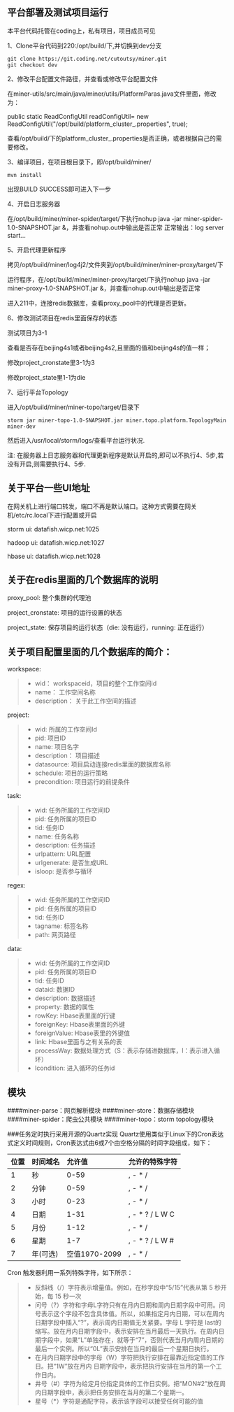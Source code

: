 ## 平台部署及测试项目运行
本平台代码托管在coding上，私有项目，项目成员可见

1、Clone平台代码到220:/opt/build/下,并切换到dev分支
```shell
git clone https://git.coding.net/cutoutsy/miner.git
git checkout dev
```

2、修改平台配置文件路径，并查看或修改平台配置文件

在miner-utils/src/main/java/miner/utils/PlatformParas.java文件里面，修改为：

public static ReadConfigUtil readConfigUtil= new ReadConfigUtil("/opt/build/platform_cluster_.properties", true);

查看/opt/build/下的platform_cluster_.properties是否正确，或者根据自己的需要修改。

3、编译项目，在项目根目录下，即/opt/build/miner/
```shell
mvn install
```
出现BUILD SUCCESS即可进入下一步

4、开启日志服务器

在/opt/build/miner/miner-spider/target/下执行nohup java -jar miner-spider-1.0-SNAPSHOT.jar &，并查看nohup.out中输出是否正常
正常输出：log server start...

5、开启代理更新程序

拷贝/opt/build/miner/log4j2/文件夹到/opt/build/miner/miner-proxy/target/下

运行程序，在/opt/build/miner/miner-proxy/target/下执行nohup java -jar miner-proxy-1.0-SNAPSHOT.jar &，并查看nohup.out中输出是否正常

进入211中，连接redis数据库，查看proxy_pool中的代理是否更新。

6、修改测试项目在redis里面保存的状态

测试项目为3-1

查看是否存在beijing4s1或者beijing4s2,且里面的值和beijing4s的值一样；

修改project_cronstate里3-1为3

修改project_state里1-1为die

7、运行平台Topology

进入/opt/build/miner/miner-topo/target/目录下
```shell
storm jar miner-topo-1.0-SNAPSHOT.jar miner.topo.platform.TopologyMain miner-dev
```
然后进入/usr/local/storm/logs/查看平台运行状况.

注: 在服务器上日志服务器和代理更新程序是默认开启的,即可以不执行4、5步,若没有开启,则需要执行4、5步.

## 关于平台一些UI地址
在网关机上进行端口转发，端口不再是默认端口。这种方式需要在网关机/etc/rc.local下进行配置或开启

storm ui: datafish.wicp.net:1025

hadoop ui: datafish.wicp.net:1027

hbase ui: datafish.wicp.net:1028


## 关于在redis里面的几个数据库的说明
proxy_pool: 整个集群的代理池

project_cronstate: 项目的运行设置的状态

project_state: 保存项目的运行状态（die: 没有运行，running: 正在运行）


## 关于项目配置里面的几个数据库的简介：
workspace:
> * wid： workspaceid，项目的整个工作空间id
> * name： 工作空间名称
> * description： 关于此工作空间的描述

project:
> * wid: 所属的工作空间Id
> * pid: 项目ID
> * name: 项目名字
> * description： 项目描述
> * datasource: 项目启动连接redis里面的数据库名称
> * schedule: 项目的运行策略
> * precondition: 项目运行的前提条件

task:
> * wid: 任务所属的工作空间ID
> * pid: 任务所属的项目ID
> * tid: 任务ID
> * name: 任务名称
> * description: 任务描述
> * urlpattern: URL配置
> * urlgenerate: 是否生成URL
> * isloop: 是否参与循环

regex:
> * wid: 任务所属的工作空间ID
> * pid: 任务所属的项目ID
> * tid: 任务ID
> * tagname: 标签名称
> * path: 网页路径

data:
> * wid: 任务所属的工作空间ID
> * pid: 任务所属的项目ID
> * tid: 任务ID
> * dataid: 数据ID
> * description: 数据描述
> * property: 数据的属性
> * rowKey: Hbase表里面的行键
> * foreignKey: Hbase表里面的外键
> * foreignValue: Hbase表里的外键值
> * link: Hbase里面与之有关系的表
> * processWay: 数据处理方式（S：表示存储进数据库，l：表示进入循环）
> * lcondition: 进入循环的任务id





## 模块

####miner-parse：网页解析模块
####miner-store：数据存储模块
####miner-spider：爬虫公共模块
####miner-topo：storm topology模块


###任务定时执行采用开源的Quartz实现
Quartz使用类似于Linux下的Cron表达式定义时间规则，Cron表达式由6或7个由空格分隔的时间字段组成，如下：

 位置  | 时间域名 |  允许值     |允许的特殊字符
 :---  |:---      | :---        |:---- 
 1     | 秒       |   0-59      |, - * /        
 2     | 分钟     |   0-59      |, - * /        
 3     | 小时     |   0-23      |, - * /        
 4     | 日期     |   1-31      |, - * ? / L W C
 5     | 月份     |   1-12      |, - * /        
 6     | 星期     |   1-7       |, - * ? / L W #
 7     | 年(可选) |空值1970-2099|, - * /        
 
Cron 触发器利用一系列特殊字符，如下所示：
> * 反斜线（/）字符表示增量值。例如，在秒字段中“5/15”代表从第 5 秒开始，每 15 秒一次
> * 问号（?）字符和字母L字符只有在月内日期和周内日期字段中可用。问号表示这个字段不包含具体值。所以，如果指定月内日期，可以在周内日期字段中插入“?”，表示周内日期值无关紧要。字母 L 字符是 last的缩写。放在月内日期字段中，表示安排在当月最后一天执行。在周内日期字段中，如果“L”单独存在，就等于“7”，否则代表当月内周内日期的最后一个实例。所以“0L”表示安排在当月的最后一个星期日执行。
> * 在月内日期字段中的字母（W）字符把执行安排在最靠近指定值的工作日。把“1W”放在月内 日期字段中，表示把执行安排在当月的第一个工作日内。
> * 井号（#）字符为给定月份指定具体的工作日实例。把“MON#2”放在周内日期字段中，表示把任务安排在当月的第二个星期一。
> * 星号（*）字符是通配字符，表示该字段可以接受任何可能的值